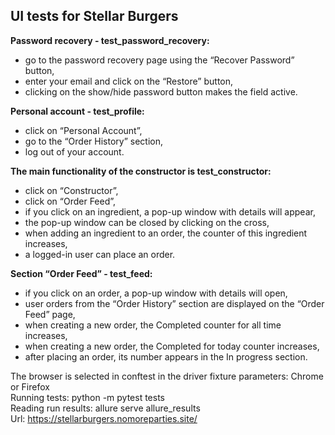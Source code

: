 ## UI tests for Stellar Burgers

**Password recovery - test_password_recovery:**
- go to the password recovery page using the “Recover Password” button,
- enter your email and click on the “Restore” button,
- clicking on the show/hide password button makes the field active.

**Personal account - test_profile:**
- click on “Personal Account”,
- go to the “Order History” section,
- log out of your account.

**The main functionality of the constructor is test_constructor:**
- click on “Constructor”,
- click on “Order Feed”,
- if you click on an ingredient, a pop-up window with details will appear,
- the pop-up window can be closed by clicking on the cross,
- when adding an ingredient to an order, the counter of this ingredient increases,
- a logged-in user can place an order.

**Section “Order Feed” - test_feed:**
- if you click on an order, a pop-up window with details will open,
- user orders from the “Order History” section are displayed on the “Order Feed” page,
- when creating a new order, the Completed counter for all time increases,
- when creating a new order, the Completed for today counter increases,
- after placing an order, its number appears in the In progress section.


The browser is selected in conftest in the driver fixture parameters: Chrome or Firefox\
Running tests: python -m pytest tests\
Reading run results: allure serve allure_results \
Url: https://stellarburgers.nomoreparties.site/
